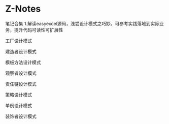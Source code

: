 # Z-Notes
笔记合集
1.解读easyexcel源码，浅尝设计模式之巧妙。可参考实践落地到实际业务，提升代码可读性可扩展性

工厂设计模式

建造者设计模式

模板方法设计模式

观察者设计模式

责任链设计模式

策略设计模式

单例设计模式

装饰者设计模式
